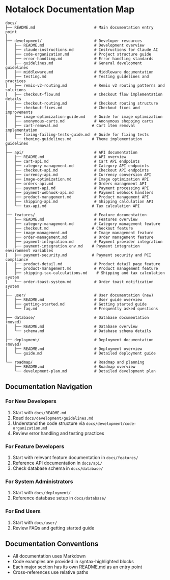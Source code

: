 # Notalock Documentation Map

```
docs/
├── README.md                          # Main documentation entry point
│
├── development/                       # Developer resources
│   ├── README.md                      # Development overview
│   ├── claude-instructions.md         # Instructions for Claude AI
│   ├── code-organization.md           # Project structure guide
│   ├── error-handling.md              # Error handling standards
│   ├── guidelines.md                  # General development guidelines
│   ├── middleware.md                  # Middleware documentation
│   ├── testing.md                     # Testing guidelines and practices
│   ├── remix-v2-routing.md            # Remix v2 routing patterns and solutions
│   ├── checkout-flow.md               # Checkout flow implementation details
│   ├── checkout-routing.md            # Checkout routing structure
│   ├── checkout-fixes.md              # Checkout fixes and improvements
│   ├── image-optimization-guide.md    # Guide for image optimization
│   ├── anonymous-carts.md             # Anonymous shopping carts
│   ├── cart-removal.md               # Cart item removal implementation
│   ├── fixing-failing-tests-guide.md  # Guide for fixing tests
│   └── theming-guidelines.md         # Theme implementation guidelines
│
├── api/                               # API documentation
│   ├── README.md                      # API overview
│   ├── cart-api.md                    # Cart API endpoints
│   ├── category-management.md         # Category API endpoints
│   ├── checkout-api.md                # Checkout API endpoints
│   ├── currency-api.md                # Currency conversion API
│   ├── image-optimization.md          # Image optimization API
│   ├── orders-api.md                  # Orders management API
│   ├── payment-api.md                 # Payment processing API
│   ├── payment-webhook-api.md         # Payment webhook handlers
│   ├── product-management.md          # Product management API
│   ├── shipping-api.md                # Shipping calculation API
│   └── tax-api.md                    # Tax calculation API
│
├── features/                          # Feature documentation
│   ├── README.md                      # Features overview
│   ├── category-management.md         # Category management feature
│   ├── checkout.md                   # Checkout feature
│   ├── image-management.md            # Image management feature
│   ├── order-management.md            # Order management feature
│   ├── payment-integration.md         # Payment provider integration
│   ├── payment-integration.env.md    # Payment integration environment variables
│   ├── payment-security.md           # Payment security and PCI compliance
│   ├── product-detail.md              # Product detail page feature
│   ├── product-management.md          # Product management feature
│   ├── shipping-tax-calculations.md    # Shipping and tax calculation system
│   └── order-toast-system.md          # Order toast notification system
│
├── user/                              # User documentation (new)
│   ├── README.md                      # User guide overview
│   ├── getting-started.md             # Getting started guide
│   └── faq.md                         # Frequently asked questions
│
├── database/                          # Database documentation (moved)
│   ├── README.md                      # Database overview
│   └── schema.md                      # Database schema details
│
├── deployment/                        # Deployment documentation (moved)
│   ├── README.md                      # Deployment overview
│   └── guide.md                       # Detailed deployment guide
│
└── roadmap/                           # Roadmap and planning
    ├── README.md                      # Roadmap overview
    └── development-plan.md            # Detailed development plan
```

## Documentation Navigation

### For New Developers
1. Start with `docs/README.md`
2. Read `docs/development/guidelines.md`
3. Understand the code structure via `docs/development/code-organization.md`
4. Review error handling and testing practices

### For Feature Developers
1. Start with relevant feature documentation in `docs/features/`
2. Reference API documentation in `docs/api/`
3. Check database schema in `docs/database/`

### For System Administrators
1. Start with `docs/deployment/`
2. Reference database setup in `docs/database/`

### For End Users
1. Start with `docs/user/`
2. Review FAQs and getting started guide

## Documentation Conventions

- All documentation uses Markdown
- Code examples are provided in syntax-highlighted blocks
- Each major section has its own README.md as an entry point
- Cross-references use relative paths
